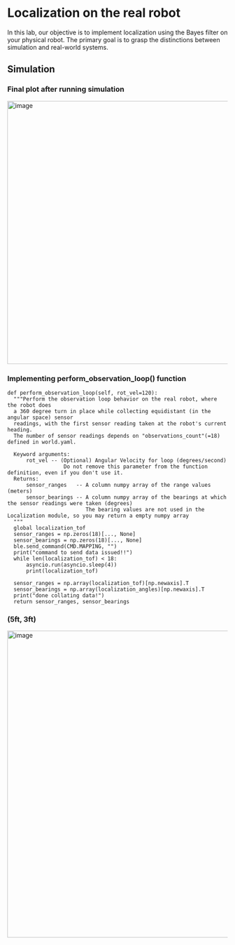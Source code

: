 
# Localization on the real robot
In this lab, our objective is to implement localization using the Bayes filter on your physical robot. The primary goal is to grasp the distinctions between simulation and real-world systems. 

## Simulation 
### Final plot after running simulation  

<img width="600" alt="image" src="https://github.com/edake1/ECE-4160-Dake.github.io/assets/74028493/1b854423-b75e-4fc3-83e8-139c2d5d7ea0">  

### Implementing perform_observation_loop() function 

```
def perform_observation_loop(self, rot_vel=120):
  """Perform the observation loop behavior on the real robot, where the robot does  
  a 360 degree turn in place while collecting equidistant (in the angular space) sensor
  readings, with the first sensor reading taken at the robot's current heading. 
  The number of sensor readings depends on "observations_count"(=18) defined in world.yaml.
  
  Keyword arguments:
      rot_vel -- (Optional) Angular Velocity for loop (degrees/second)
                  Do not remove this parameter from the function definition, even if you don't use it.
  Returns:
      sensor_ranges   -- A column numpy array of the range values (meters)
      sensor_bearings -- A column numpy array of the bearings at which the sensor readings were taken (degrees)
                         The bearing values are not used in the Localization module, so you may return a empty numpy array
  """
  global localization_tof 
  sensor_ranges = np.zeros(18)[..., None] 
  sensor_bearings = np.zeros(18)[..., None]
  ble.send_command(CMD.MAPPING, "") 
  print("command to send data issued!!")
  while len(localization_tof) < 18: 
      asyncio.run(asyncio.sleep(4))
      print(localization_tof) 
      
  sensor_ranges = np.array(localization_tof)[np.newaxis].T
  sensor_bearings = np.array(localization_angles)[np.newaxis].T
  print("done collating data!") 
  return sensor_ranges, sensor_bearings
```


### (5ft, 3ft)
<img width="700" alt="image" src="https://github.com/edake1/ECE-4160-Dake.github.io/assets/74028493/6b0818b2-2dc6-42f5-b43d-ab3410902136">
